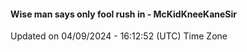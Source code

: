 #### Wise man says only fool rush in - McKidKneeKaneSir
Updated on 04/09/2024 - 16:12:52 (UTC) Time Zone
